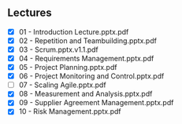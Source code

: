 Lectures
------
- [x] 01 - Introduction Lecture.pptx.pdf
- [x] 02 - Repetition and Teambuilding.pptx.pdf
- [x] 03 - Scrum.pptx.v1.1.pdf
- [x] 04 - Requirements Management.pptx.pdf
- [x] 05 - Project Planning.pptx.pdf
- [x] 06 - Project Monitoring and Control.pptx.pdf
- [ ] 07 - Scaling Agile.pptx.pdf
- [x] 08 - Measurement and Analysis.pptx.pdf
- [x] 09 - Supplier Agreement Management.pptx.pdf
- [x] 10 - Risk Management.pptx.pdf
